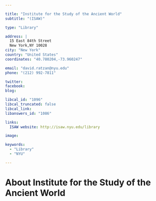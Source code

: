 ```yaml
---

title: "Institute for the Study of the Ancient World"
subtitle: "(ISAW)"

type: "Library"

address: |
  15 East 84th Street
  New York,NY 10028
city: "New York"
country: "United States"
coordinates: "40.780204,-73.960247"

email: "david.ratzan@nyu.edu"
phone: "(212) 992-7811"

twitter: 
facebook: 
blog:

libcal_id: "1096"
libcal_truncated: false
libcal_link: 
libanswers_id: "1086"

links:
  ISAW website: http://isaw.nyu.edu/library

image: 

keywords:
  - "Library"
  - "NYU"

---
```


# About Institute for the Study of the Ancient World


